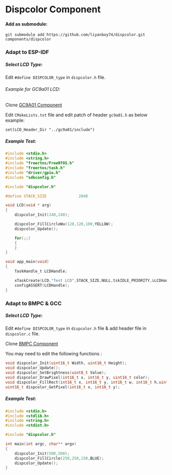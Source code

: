 # Dispcolor Component    

#### Add as submodule:

`git submodule add https://github.com/liyanboy74/dispcolor.git components/dispcolor`

### Adapt to ESP-IDF

##### Select LCD Type:

Edit `#define DISPCOLOR_type` in `dispcolor.h` file.

###### Example for GC9a01 LCD:

Clone  [GC9A01 Component](https://github.com/liyanboy74/gc9a01-esp-idf) 

Edit `CMakeLists.txt` file and edit patch of  header `gc9a01.h` as below example:

```
set(LCD_Header_Dir "../gc9a01/include")
```


##### Example Test:

```c
#include <stdio.h>
#include <string.h>
#include "freertos/FreeRTOS.h"
#include "freertos/task.h"
#include "driver/gpio.h"
#include "sdkconfig.h"

#include "dispcolor.h"

#define STACK_SIZE              2048

void LCD(void * arg)
{
    dispcolor_Init(240,240);

    dispcolor_FillCircleWu(120,120,100,YELLOW);
    dispcolor_Update();

    for(;;)
    {
    }
}

void app_main(void)
{
    TaskHandle_t LCDHandle;

    xTaskCreate(LCD,"Test LCD",STACK_SIZE,NULL,tskIDLE_PRIORITY,&LCDHandle);
    configASSERT(LCDHandle);
}

```
### Adapt to BMPC & GCC
##### Select LCD Type:

Edit `#define DISPCOLOR_type` in `dispcolor.h` file & add header file in `dispcolor.c` file.

Clone  [BMPC Component](https://github.com/liyanboy74/bmpc) 

You may need to edit the following functions :

```c
void dispcolor_Init(uint16_t Width, uint16_t Height);
void dispcolor_Update();
void dispcolor_SetBrightness(uint8_t Value);
void dispcolor_DrawPixel(int16_t x, int16_t y, uint16_t color);
void dispcolor_FillRect(int16_t x, int16_t y, int16_t w, int16_t h,uint16_t color);
uint16_t dispcolor_GetPixel(int16_t x, int16_t y);
```
##### Example Test:
```c
#include <stdio.h>
#include <stdlib.h>
#include <string.h>
#include <stdint.h>

#include "dispcolor.h"

int main(int argc, char** argv)
{
    dispcolor_Init(500,500);
    dispcolor_FillCircle(250,250,150,BLUE);
    dispcolor_Update();
}

```

